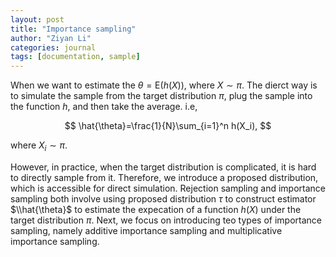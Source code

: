 ```yaml
---
layout: post
title: "Importance sampling"
author: "Ziyan Li"
categories: journal
tags: [documentation, sample]
---
```

When we want to estimate the $\theta = \text{E}(h(X))$, where $X \sim \pi$. The dierct way is to simulate the sample from the target distribution $\pi$,
plug the sample into the function $h$, and then take the average. i.e,

$$
\hat{\theta}=\frac{1}{N}\sum_{i=1}^n h(X_i),
$$

where $X_i \sim \pi$.

However, in practice, when the target distribution is complicated, it is hard to directly sample from it. Therefore, we introduce a proposed distribution, which is accessible for direct simulation. Rejection sampling and importance sampling both involve using proposed distribution $\tau$ to construct estimator $\\hat{\theta}$ to estimate the expecation of a function $h(X)$ under the target distribution $\pi$. Next, we focus on introducing teo types of importance sampling, namely additive importance sampling and multiplicative importance sampling.

